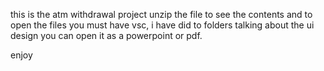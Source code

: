 this is the atm withdrawal project unzip the file to see the contents and to open the files you must have vsc, i have did to folders talking about the ui design you can open it as a powerpoint or pdf.

enjoy 
